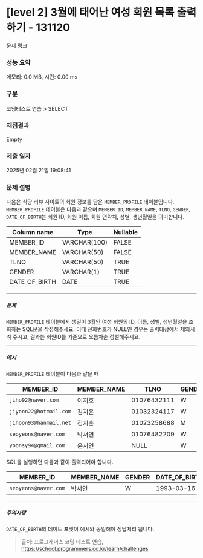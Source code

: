 # [level 2] 3월에 태어난 여성 회원 목록 출력하기 - 131120 

[문제 링크](https://school.programmers.co.kr/learn/courses/30/lessons/131120) 

### 성능 요약

메모리: 0.0 MB, 시간: 0.00 ms

### 구분

코딩테스트 연습 > SELECT

### 채점결과

Empty

### 제출 일자

2025년 02월 21일 19:08:41

### 문제 설명

<p>다음은 식당 리뷰 사이트의 회원 정보를 담은 <code>MEMBER_PROFILE</code> 테이블입니다. <code>MEMBER_PROFILE</code> 테이블은 다음과 같으며 <code>MEMBER_ID</code>, <code>MEMBER_NAME</code>, <code>TLNO</code>, <code>GENDER</code>, <code>DATE_OF_BIRTH</code>는 회원 ID, 회원 이름, 회원 연락처, 성별, 생년월일을 의미합니다.</p>
<table class="table">
        <thead><tr>
<th>Column name</th>
<th>Type</th>
<th>Nullable</th>
</tr>
</thead>
        <tbody><tr>
<td>MEMBER_ID</td>
<td>VARCHAR(100)</td>
<td>FALSE</td>
</tr>
<tr>
<td>MEMBER_NAME</td>
<td>VARCHAR(50)</td>
<td>FALSE</td>
</tr>
<tr>
<td>TLNO</td>
<td>VARCHAR(50)</td>
<td>TRUE</td>
</tr>
<tr>
<td>GENDER</td>
<td>VARCHAR(1)</td>
<td>TRUE</td>
</tr>
<tr>
<td>DATE_OF_BIRTH</td>
<td>DATE</td>
<td>TRUE</td>
</tr>
</tbody>
      </table>
<hr>

<h5>문제</h5>

<p><code>MEMBER_PROFILE</code> 테이블에서 생일이 3월인 여성 회원의 ID, 이름, 성별, 생년월일을 조회하는 SQL문을 작성해주세요. 이때 전화번호가 NULL인 경우는 출력대상에서 제외시켜 주시고, 결과는 회원ID를 기준으로 오름차순 정렬해주세요. </p>

<hr>

<h5>예시</h5>

<p><code>MEMBER_PROFILE</code> 테이블이 다음과 같을 때</p>
<table class="table">
        <thead><tr>
<th>MEMBER_ID</th>
<th>MEMBER_NAME</th>
<th>TLNO</th>
<th>GENDER</th>
<th>DATE_OF_BIRTH</th>
</tr>
</thead>
        <tbody><tr>
<td><code>jiho92@naver.com</code></td>
<td>이지호</td>
<td>01076432111</td>
<td>W</td>
<td>1992-02-12</td>
</tr>
<tr>
<td><code>jiyoon22@hotmail.com</code></td>
<td>김지윤</td>
<td>01032324117</td>
<td>W</td>
<td>1992-02-22</td>
</tr>
<tr>
<td><code>jihoon93@hanmail.net</code></td>
<td>김지훈</td>
<td>01023258688</td>
<td>M</td>
<td>1993-02-23</td>
</tr>
<tr>
<td><code>seoyeons@naver.com</code></td>
<td>박서연</td>
<td>01076482209</td>
<td>W</td>
<td>1993-03-16</td>
</tr>
<tr>
<td><code>yoonsy94@gmail.com</code></td>
<td>윤서연</td>
<td>NULL</td>
<td>W</td>
<td>1994-03-19</td>
</tr>
</tbody>
      </table>
<p>SQL을 실행하면 다음과 같이 출력되어야 합니다.</p>
<table class="table">
        <thead><tr>
<th>MEMBER_ID</th>
<th>MEMBER_NAME</th>
<th>GENDER</th>
<th>DATE_OF_BIRTH</th>
</tr>
</thead>
        <tbody><tr>
<td><code>seoyeons@naver.com</code></td>
<td>박서연</td>
<td>W</td>
<td>1993-03-16</td>
</tr>
</tbody>
      </table>
<hr>

<h5>주의사항</h5>

<p><code>DATE_OF_BIRTH</code>의 데이트 포맷이 예시와 동일해야 정답처리 됩니다.</p>


> 출처: 프로그래머스 코딩 테스트 연습, https://school.programmers.co.kr/learn/challenges